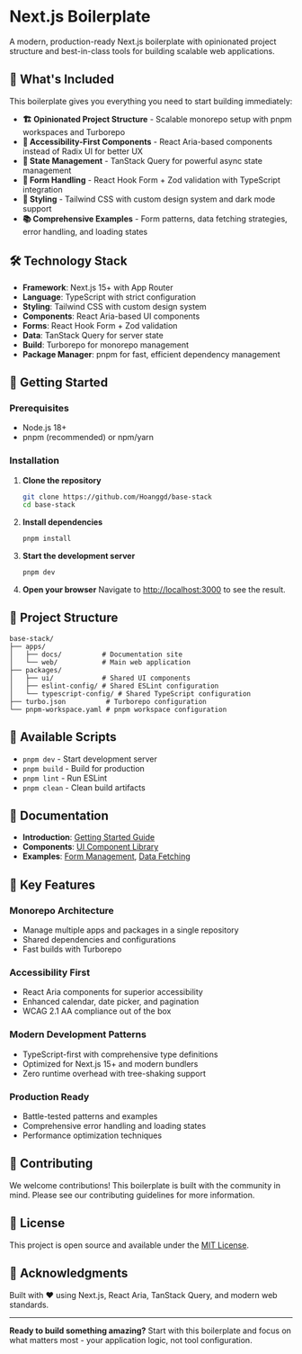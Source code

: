 # Next.js Boilerplate

A modern, production-ready Next.js boilerplate with opinionated project structure and best-in-class tools for building scalable web applications.

## 🚀 What's Included

This boilerplate gives you everything you need to start building immediately:

- **🏗️ Opinionated Project Structure** - Scalable monorepo setup with pnpm workspaces and Turborepo
- **🎯 Accessibility-First Components** - React Aria-based components instead of Radix UI for better UX
- **🔄 State Management** - TanStack Query for powerful async state management
- **📝 Form Handling** - React Hook Form + Zod validation with TypeScript integration
- **🎨 Styling** - Tailwind CSS with custom design system and dark mode support
- **📚 Comprehensive Examples** - Form patterns, data fetching strategies, error handling, and loading states

## 🛠️ Technology Stack

- **Framework**: Next.js 15+ with App Router
- **Language**: TypeScript with strict configuration
- **Styling**: Tailwind CSS with custom design system
- **Components**: React Aria-based UI components
- **Forms**: React Hook Form + Zod validation
- **Data**: TanStack Query for server state
- **Build**: Turborepo for monorepo management
- **Package Manager**: pnpm for fast, efficient dependency management

## 🚀 Getting Started

### Prerequisites

- Node.js 18+
- pnpm (recommended) or npm/yarn

### Installation

1. **Clone the repository**

    ```bash
    git clone https://github.com/Hoanggd/base-stack
    cd base-stack
    ```

2. **Install dependencies**

    ```bash
    pnpm install
    ```

3. **Start the development server**

    ```bash
    pnpm dev
    ```

4. **Open your browser**
   Navigate to [http://localhost:3000](http://localhost:3000) to see the result.

## 📁 Project Structure

```
base-stack/
├── apps/
│   ├── docs/          # Documentation site
│   └── web/           # Main web application
├── packages/
│   ├── ui/            # Shared UI components
│   ├── eslint-config/ # Shared ESLint configuration
│   └── typescript-config/ # Shared TypeScript configuration
├── turbo.json          # Turborepo configuration
└── pnpm-workspace.yaml # pnpm workspace configuration
```

## 🔧 Available Scripts

- `pnpm dev` - Start development server
- `pnpm build` - Build for production
- `pnpm lint` - Run ESLint
- `pnpm clean` - Clean build artifacts

## 📖 Documentation

- **Introduction**: [Getting Started Guide](/docs/getting-started/introduction)
- **Components**: [UI Component Library](/docs/ui)
- **Examples**: [Form Management](/docs/form-examples), [Data Fetching](/docs)

## 🎯 Key Features

### Monorepo Architecture

- Manage multiple apps and packages in a single repository
- Shared dependencies and configurations
- Fast builds with Turborepo

### Accessibility First

- React Aria components for superior accessibility
- Enhanced calendar, date picker, and pagination
- WCAG 2.1 AA compliance out of the box

### Modern Development Patterns

- TypeScript-first with comprehensive type definitions
- Optimized for Next.js 15+ and modern bundlers
- Zero runtime overhead with tree-shaking support

### Production Ready

- Battle-tested patterns and examples
- Comprehensive error handling and loading states
- Performance optimization techniques

## 🤝 Contributing

We welcome contributions! This boilerplate is built with the community in mind. Please see our contributing guidelines for more information.

## 📄 License

This project is open source and available under the [MIT License](LICENSE).

## 🙏 Acknowledgments

Built with ❤️ using Next.js, React Aria, TanStack Query, and modern web standards.

---

**Ready to build something amazing?** Start with this boilerplate and focus on what matters most - your application logic, not tool configuration.
